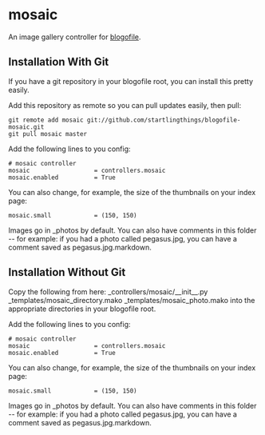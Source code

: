 mosaic
========
An image gallery controller for [blogofile](https://github.com/EnigmaCurry/blogofile).

Installation With Git
---------------------------
If you have a git repository in your blogofile root, you can install this pretty easily.

Add this repository as remote so you can pull updates easily, then pull:

	git remote add mosaic git://github.com/startlingthings/blogofile-mosaic.git
	git pull mosaic master
	
Add the following lines to you config:

	# mosaic controller
	mosaic                  = controllers.mosaic
	mosaic.enabled          = True

You can also change, for example, the size of the thumbnails on your index page:

	mosaic.small			= (150, 150)
	
Images go in _photos by default. You can also have comments in this folder -- for example: if you had a photo called pegasus.jpg, you can have a comment saved as pegasus.jpg.markdown.

Installation Without Git
---------------------------
Copy the following from here:
	\_controllers/mosaic/\_\_init\_\_.py
	\_templates/mosaic\_directory.mako
	\_templates/mosaic\_photo.mako
into the appropriate directories in your blogofile root.

Add the following lines to you config:

	# mosaic controller
	mosaic                  = controllers.mosaic
	mosaic.enabled          = True

You can also change, for example, the size of the thumbnails on your index page:

	mosaic.small			= (150, 150)
	
Images go in _photos by default. You can also have comments in this folder -- for example: if you had a photo called pegasus.jpg, you can have a comment saved as pegasus.jpg.markdown.